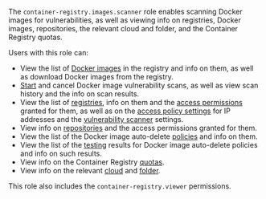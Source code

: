 The `container-registry.images.scanner` role enables scanning Docker images for vulnerabilities, as well as viewing info on registries, Docker images, repositories, the relevant cloud and folder, and the Container Registry quotas.

Users with this role can:
* View the list of [Docker images](../../../container-registry/concepts/docker-image.md) in the registry and info on them, as well as download Docker images from the registry.
* [Start](../../../container-registry/operations/scanning-docker-image.md#manual) and cancel Docker image vulnerability scans, as well as view scan history and the info on scan results.
* View the list of [registries](../../../container-registry/concepts/registry.md), info on them and the [access permissions](../../../iam/concepts/access-control/index.md) granted for them, as well as on the [access policy settings](../../../container-registry/operations/registry/registry-access.md) for IP addresses and the [vulnerability scanner](../../../container-registry/concepts/vulnerability-scanner.md) settings.
* View info on [repositories](../../../container-registry/concepts/repository.md) and the access permissions granted for them.
* View the list of the Docker image auto-delete [policies](../../../container-registry/concepts/lifecycle-policy.md) and info on them.
* View the list of the [testing](../../../container-registry/operations/lifecycle-policy/lifecycle-policy-dry-run.md) results for Docker image auto-delete policies and info on such results.
* View info on the Container Registry [quotas](../../../container-registry/concepts/limits.md#container-registry-quotas).
* View info on the relevant [cloud](../../../resource-manager/concepts/resources-hierarchy.md#cloud) and [folder](../../../resource-manager/concepts/resources-hierarchy.md#folder).

This role also includes the `container-registry.viewer` permissions.